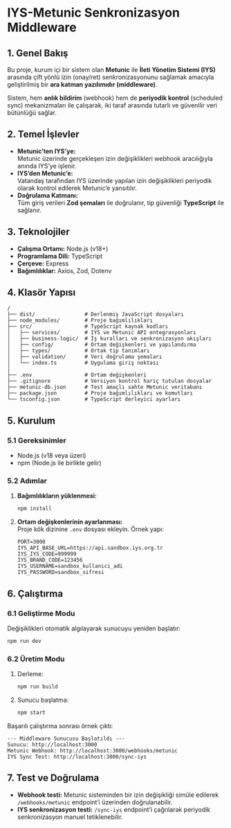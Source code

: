 # IYS-Metunic Senkronizasyon Middleware

## 1. Genel Bakış
Bu proje, kurum içi bir sistem olan **Metunic** ile **İleti Yönetim Sistemi (IYS)** arasında çift yönlü izin (onay/ret) senkronizasyonunu sağlamak amacıyla geliştirilmiş bir **ara katman yazılımıdır (middleware)**.  

Sistem, hem **anlık bildirim** (webhook) hem de **periyodik kontrol** (scheduled sync) mekanizmaları ile çalışarak, iki taraf arasında tutarlı ve güvenilir veri bütünlüğü sağlar.  

## 2. Temel İşlevler
- **Metunic’ten IYS’ye:**  
  Metunic üzerinde gerçekleşen izin değişiklikleri webhook aracılığıyla anında IYS’ye işlenir.
- **IYS’den Metunic’e:**  
  Vatandaş tarafından IYS üzerinde yapılan izin değişiklikleri periyodik olarak kontrol edilerek Metunic’e yansıtılır.
- **Doğrulama Katmanı:**  
  Tüm giriş verileri **Zod şemaları** ile doğrulanır, tip güvenliği **TypeScript** ile sağlanır.

## 3. Teknolojiler
- **Çalışma Ortamı:** Node.js (v18+)  
- **Programlama Dili:** TypeScript  
- **Çerçeve:** Express  
- **Bağımlılıklar:** Axios, Zod, Dotenv  

## 4. Klasör Yapısı
```text
/
├── dist/                # Derlenmiş JavaScript dosyaları
├── node_modules/        # Proje bağımlılıkları
├── src/                 # TypeScript kaynak kodları
│   ├── services/        # IYS ve Metunic API entegrasyonları
│   ├── business-logic/  # İş kuralları ve senkronizasyon akışları
│   ├── config/          # Ortam değişkenleri ve yapılandırma
│   ├── types/           # Ortak tip tanımları
│   ├── validation/      # Veri doğrulama şemaları
│   └── index.ts         # Uygulama giriş noktası
│
├── .env                 # Ortam değişkenleri
├── .gitignore           # Versiyon kontrol hariç tutulan dosyalar
├── metunic-db.json      # Test amaçlı sahte Metunic veritabanı
├── package.json         # Proje bağımlılıkları ve komutları
└── tsconfig.json        # TypeScript derleyici ayarları
```

## 5. Kurulum

### 5.1 Gereksinimler
- Node.js (v18 veya üzeri)
- npm (Node.js ile birlikte gelir)

### 5.2 Adımlar
1. **Bağımlılıkların yüklenmesi:**
   ```bash
   npm install
   ```
2. **Ortam değişkenlerinin ayarlanması:**  
   Proje kök dizinine `.env` dosyası ekleyin. Örnek yapı:
   ```env
   PORT=3000
   IYS_API_BASE_URL=https://api.sandbox.iys.org.tr
   IYS_IYS_CODE=999999
   IYS_BRAND_CODE=123456
   IYS_USERNAME=sandbox_kullanici_adi
   IYS_PASSWORD=sandbox_sifresi
   ```

## 6. Çalıştırma

### 6.1 Geliştirme Modu
Değişiklikleri otomatik algılayarak sunucuyu yeniden başlatır:
```bash
npm run dev
```

### 6.2 Üretim Modu
1. Derleme:
   ```bash
   npm run build
   ```
2. Sunucu başlatma:
   ```bash
   npm start
   ```

Başarılı çalıştırma sonrası örnek çıktı:
```text
--- Middleware Sunucusu Başlatıldı ---
Sunucu: http://localhost:3000
Metunic Webhook: http://localhost:3000/webhooks/metunic
IYS Sync Test: http://localhost:3000/sync-iys
```

## 7. Test ve Doğrulama
- **Webhook testi:** Metunic sisteminden bir izin değişikliği simüle edilerek `/webhooks/metunic` endpoint’i üzerinden doğrulanabilir.  
- **IYS senkronizasyon testi:** `/sync-iys` endpoint’i çağrılarak periyodik senkronizasyon manuel tetiklenebilir.  
